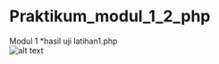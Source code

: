 # Praktikum_modul_1_2_php
Modul 1
*hasil uji latihan1.php<br>
![alt text](https://github.com/Pramuja/Praktikum_modul_1_2_php/blob/master/modul%201/latihan1.JPG)
